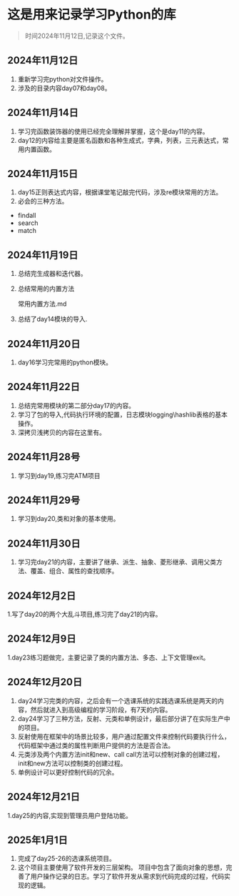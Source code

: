 # 这是用来记录学习Python的库

> 时间2024年11月12日,记录这个文件。

## 2024年11月12日
1. 重新学习完python对文件操作。
2. 涉及的目录内容day07和day08。

## 2024年11月14日
1. 学习完函数装饰器的使用已经完全理解并掌握，这个是day11的内容。
2. day12的内容给主要是匿名函数和各种生成式，字典，列表，三元表达式，常用内置函数。

## 2024年11月15日
1. day15正则表达式内容，根据课堂笔记敲完代码，涉及re模块常用的方法。
2. 必会的三种方法。
- findall
- search
- match

## 2024年11月19日

1. 总结完生成器和迭代器。
2. 总结常用的内置方法

   常用内置方法.md
3. 总结了day14模块的导入.

## 2024年11月20日

1. day16学习完常用的python模块。

## 2024年11月22日

1. 总结完常用模块的第二部分day17的内容。
2. 学习了包的导入,代码执行环境的配置，日志模块logging\hashlib表格的基本操作。
3. 深拷贝浅拷贝的内容在这里有。

## 2024年11月28号

1. 学习到day19,练习完ATM项目

## 2024年11月29号

1. 学习到day20,类和对象的基本使用。

## 2024年11月30日

1. 学习完day21的内容，主要讲了继承、派生、抽象、菱形继承、调用父类方法、覆盖、组合、属性的查找顺序。

## 2024年12月2日

1.写了day20的两个大乱斗项目,练习完了day21的内容。

## 2024年12月9日

1.day23练习题做完，主要记录了类的内置方法、多态、上下文管理exit。

## 2024年12月20日

1. day24学习完类的内容，之后会有一个选课系统的实践选课系统是两天的内容，然后就进入到高级编程的学习阶段，有7天的内容。
2. day24学习了三种方法，反射、元类和单例设计，最后部分讲了在实际生产中的项目。
3. 反射使用在框架中的场景比较多，用户通过配置文件来控制代码要执行什么，代码框架中通过类的属性判断用户提供的方法是否合法。
4. 元类涉及两个内置方法init和new、call call方法可以控制对象的创建过程，init和new方法可以控制类的创建过程。
5. 单例设计可以更好控制代码的冗余。

## 2024年12月21日

1.day25的内容,实现到管理员用户登陆功能。

## 2025年1月1日

1. 完成了day25-26的选课系统项目。
2. 这个项目主要使用了软件开发的三层架构。
   项目中包含了面向对象的思想，完善了用户操作记录的日志。学习了软件开发从需求到代码完成的过程，代码实现的逻辑。